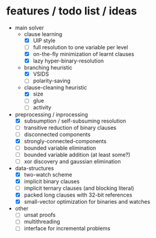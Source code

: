 # features / todo list / ideas
* main solver
  * clause learning
    - [X] UIP style
    - [ ] full resolution to one variable per level
    - [X] on-the-fly minimization of learnt clauses
    - [X] lazy hyper-binary-resolution
  * branching heuristic
    - [X] VSIDS
    - [ ] polarity-saving
  * clause-cleaning heuristic
    - [X] size
    - [ ] glue
    - [ ] activity
* preprocessing / inprocessing
  - [x] subsumption / self-subsuming resolution
  - [ ] transitive reduction of binary clauses
  - [ ] disconnected components
  - [x] strongly-connected-components
  - [ ] bounded variable elimination
  - [ ] bounded variable addition (at least some?)
  - [ ] xor discovery and gaussian elimination
* data-structures
  - [x] two-watch scheme
  - [x] implicit binary clauses
  - [ ] implicit ternary clauses (and blocking literal)
  - [x] packed long clauses with 32-bit references
  - [x] small-vector optimization for binaries and watches
* other
  - [ ] unsat proofs
  - [ ] multithreading
  - [ ] interface for incremental problems
